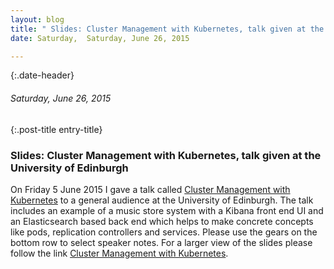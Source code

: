 ```yaml
---
layout: blog
title: " Slides: Cluster Management with Kubernetes, talk given at the University of Edinburgh " 
date: Saturday,  Saturday, June 26, 2015 

---
```

{:.date-header}
###### Saturday, June 26, 2015 

{:.post-title entry-title}
### Slides: Cluster Management with Kubernetes, talk given at the University of Edinburgh 

On Friday 5 June 2015 I gave a talk called [Cluster Management with Kubernetes](https://docs.google.com/presentation/d/1H4ywDb4vAJeg8KEjpYfhNqFSig0Q8e_X5I36kM9S6q0/pub?start=false&loop=false&delayms=3000) to a general audience at the University of Edinburgh. The talk includes an example of a music store system with a Kibana front end UI and an Elasticsearch based back end which helps to make concrete concepts like pods, replication controllers and services. Please use the gears on the bottom row to select speaker notes. For a larger view of the slides please follow the link [Cluster Management with Kubernetes](https://docs.google.com/presentation/d/1H4ywDb4vAJeg8KEjpYfhNqFSig0Q8e_X5I36kM9S6q0/pub?start=false&loop=false&delayms=3000).

